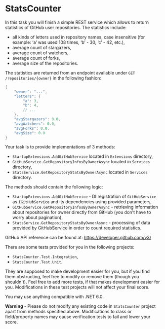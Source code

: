 # StatsCounter

In this task you will finish a simple REST service which allows to return statistics of GitHub user repositories.
The statistics include:

* all kinds of letters used in repository names, case insensitive (for example: ‘a’ was used 108 times, ‘b’ - 30, ‘c’ - 42, etc.),
* average count of stargazers,
* average count of watchers,
* average count of forks,
* average size of the repositories.

The statistics are returned from an endpoint available under `GET /repositories/{owner}` in the following fashion:

```csharp
{
    "owner": "...",
    "letters": {
        "a": 3,
        "b": 4,
        // ...
    },
    "avgStargazers": 0.0,
    "avgWatchers": 0.0,
    "avgForks": 0.0,
    "avgSize": 0.0
}
```

Your task is to provide implementations of 3 methods:

* `StartupExtensions.AddGitHubService` located in `Extensions` directory,
* `GitHubService.GetRepositoryInfosByOwnerAsync` located in `Services` directory,
* `StatsService.GetRepositoryStatsByOwnerAsync` located in `Services` directory.

The methods should contain the following logic:

* `StartupExtensions.AddGitHubService` - DI registration of `GitHubService` as `IGitHubService` and its dependencies using provided parameters,
* `GitHubService.GetRepositoryInfosByOwnerAsync` - retrieving information about repositories for owner directly from GitHub (you don't have to worry about pagination),
* `StatsService.GetRepositoryStatsByOwnerAsync` - processing of data provided by GitHubService in order to count required statistics.

GitHub API reference can be found at: https://developer.github.com/v3/

There are some tests provided for you in the following projects:

* `StatsCounter.Test.Integration`,
* `StatsCounter.Test.Unit`.

They are supposed to make development easier for you, but if you find them obstructing, feel free to modify or remove them (though you shouldn't). Feel free to add more tests, if that makes development easier for you. Modifications in these test projects will not affect your final score.

You may use anything compatible with .NET 6.0.

**Warning** - Please do not modify any existing code in `StatsCounter` project apart from methods specified above. Modifications to class or field/property names may cause verification tests to fail and lower your score.
